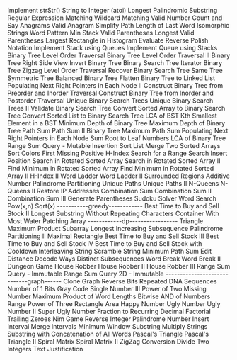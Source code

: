 Implement strStr()
String to Integer (atoi)
Longest Palindromic Substring
Regular Expression Matching
Wildcard Matching
Valid Number
Count and Say
Anagrams
Valid Anagram
Simplify Path
Length of Last Word
Isomorphic Strings
Word Pattern
Min Stack
Valid Parentheses
Longest Valid Parentheses
Largest Rectangle in Histogram
Evaluate Reverse Polish Notation
Implement Stack using Queues
Implement Queue using Stacks
Binary Tree Level Order Traversal
Binary Tree Level Order Traversal II
Binary Tree Right Side View
Invert Binary Tree
Binary Search Tree Iterator
Binary Tree Zigzag Level Order Traversal
Recover Binary Search Tree
Same Tree
Symmetric Tree
Balanced Binary Tree
Flatten Binary Tree to Linked List
Populating Next Right Pointers in Each Node II
Construct Binary Tree from Preorder and Inorder Traversal
Construct Binary Tree from Inorder and Postorder Traversal
Unique Binary Search Trees
Unique Binary Search Trees II
Validate Binary Search Tree
Convert Sorted Array to Binary Search Tree
Convert Sorted List to Binary Search Tree
LCA of BST
Kth Smallest Element in a BST
Minimum Depth of Binary Tree
Maximum Depth of Binary Tree
Path Sum
Path Sum II
Binary Tree Maximum Path Sum
Populating Next Right Pointers in Each Node
Sum Root to Leaf Numbers
LCA of Binary Tree
Range Sum Query - Mutable
Insertion Sort List
Merge Two Sorted Arrays
Sort Colors
First Missing Positive
H-Index
Search for a Range
Search Insert Position
Search in Rotated Sorted Array
Search in Rotated Sorted Array II
Find Minimum in Rotated Sorted Array
Find Minimum in Rotated Sorted Array II
H-Index II
Word Ladder
Word Ladder II
Surrounded Regions
Additive Number
Palindrome Partitioning
Unique Paths
Unique Paths II
N-Queens
N-Queens II
Restore IP Addresses
Combination Sum
Combination Sum II
Combination Sum III
Generate Parentheses
Sudoku Solver
Word Search
Pow(x,n)
Sqrt(x)
-----------greedy------------
Best Time to Buy and Sell Stock II
Longest Substring Without Repeating Characters
Container With Most Water
Patching Array
------------dp-----------------
Triangle
Maximum Product Subarray
Longest Increasing Subsequence
Palindrome Partitioning II
Maximal Rectangle
Best Time to Buy and Sell Stock III
Best Time to Buy and Sell Stock IV
Best Time to Buy and Sell Stock with Cooldown
Interleaving String
Scramble String
Minimum Path Sum
Edit Distance
Decode Ways
Distinct Subsequences
Word Break
Word Break II
Dungeon Game
House Robber
House Robber II
House Robber III
Range Sum Query - Immutable
Range Sum Query 2D - Immutable
-----------------------------graph------
Clone Graph
Reverse Bits
Repeated DNA Sequences
Number of 1 Bits
Gray Code
Single Number III
Power of Two
Missing Number
Maximum Product of Word Lengths
Bitwise AND of Numbers Range
Power of Three
Rectangle Area
Happy Number
Ugly Number
Ugly Number II
Super Ugly Number
Fraction to Recurring Decimal
Factorial Trailing Zeroes
Nim Game
Reverse Integer
Palindrome Number
Insert Interval
Merge Intervals
Minimum Window Substring
Multiply Strings
Substring with Concatenation of All Words
Pascal's Triangle
Pascal's Triangle II
Spiral Matrix
Spiral Matrix II
ZigZag Conversion
Divide Two Integers
Text Justification